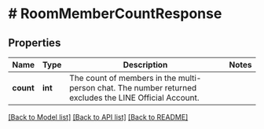 # # RoomMemberCountResponse

## Properties

Name | Type | Description | Notes
------------ | ------------- | ------------- | -------------
**count** | **int** | The count of members in the multi-person chat. The number returned excludes the LINE Official Account. |

[[Back to Model list]](../../README.md#models) [[Back to API list]](../../README.md#endpoints) [[Back to README]](../../README.md)
